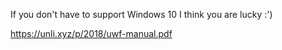 If you don't have to support Windows 10 I think you are lucky :')


https://unli.xyz/p/2018/uwf-manual.pdf

